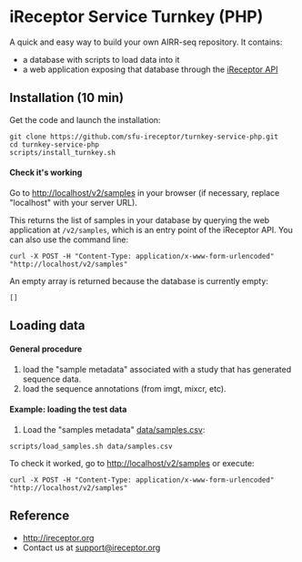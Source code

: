 # iReceptor Service Turnkey (PHP)

A quick and easy way to build your own AIRR-seq repository. It contains:
- a database with scripts to load data into it
- a web application exposing that database through the [iReceptor API](https://github.com/sfu-ireceptor/api)

## Installation (10 min)
Get the code and launch the installation:
```
git clone https://github.com/sfu-ireceptor/turnkey-service-php.git
cd turnkey-service-php
scripts/install_turnkey.sh
```

#### Check it's working

Go to <http://localhost/v2/samples> in your browser (if necessary, replace "localhost" with your server URL).

This returns the list of samples in your database by querying the web application at `/v2/samples`, which is an entry point of the iReceptor API. You can also use the command line:
```
curl -X POST -H "Content-Type: application/x-www-form-urlencoded" "http://localhost/v2/samples"
```


An empty array is returned because the database is currently empty:
```
[]
```


## Loading data

#### General procedure
1. load the "sample metadata" associated with a study that has generated sequence data.
2. load the sequence annotations (from imgt, mixcr, etc).

#### Example: loading the test data

1. Load the "samples metadata" [data/samples.csv](data/samples.csv):
```
scripts/load_samples.sh data/samples.csv 
```

To check it worked, go to <http://localhost/v2/samples> or execute:
```
curl -X POST -H "Content-Type: application/x-www-form-urlencoded" "http://localhost/v2/samples"
```

## Reference
- <http://ireceptor.org>
- Contact us at <support@ireceptor.org>
